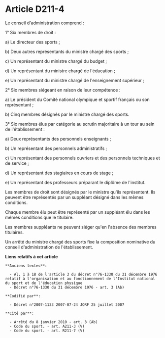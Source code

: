 # Article D211-4

Le conseil d'administration comprend :

1° Six membres de droit :

a) Le directeur des sports ;

b) Deux autres représentants du ministre chargé des sports ;

c) Un représentant du ministre chargé du budget ;

d) Un représentant du ministre chargé de l'éducation ;

e) Un représentant du ministre chargé de l'enseignement supérieur ;

2° Six membres siégeant en raison de leur compétence :

a) Le président du Comité national olympique et sportif français ou son représentant ;

b) Cinq membres désignés par le ministre chargé des sports.

3° Six membres élus par catégorie au scrutin majoritaire à un tour au sein de l'établissement :

a) Deux représentants des personnels enseignants ;

b) Un représentant des personnels administratifs ;

c) Un représentant des personnels ouvriers et des personnels techniques et de service ;

d) Un représentant des stagiaires en cours de stage ;

e) Un représentant des professeurs préparant le diplôme de l'institut.

Les membres de droit sont désignés par le ministre qu'ils représentent. Ils peuvent être représentés par un suppléant désigné
dans les mêmes conditions.

Chaque membre élu peut être représenté par un suppléant élu dans les mêmes conditions que le titulaire.

Les membres suppléants ne peuvent siéger qu'en l'absence des membres titulaires.

Un arrêté du ministre chargé des sports fixe la composition nominative du conseil d'administration de l'établissement.

**Liens relatifs à cet article**

	**Anciens textes**:

	  - Al. 1 à 18 de l'article 3 du décret n°76-1330 du 31 décembre 1976 relatif à l'organisation et au fonctionnement de l'Institut national du sport et de l'éducation physique
	  - Décret n°76-1330 du 31 décembre 1976 - art. 3 (Ab)

	**Codifié par**:

	  - Décret n°2007-1133 2007-07-24 JORF 25 juillet 2007

	**Cité par**:

	  - Arrêté du 8 janvier 2010 - art. 3 (Ab)
	  - Code du sport. - art. A211-3 (V)
	  - Code du sport. - art. R211-7 (V)
